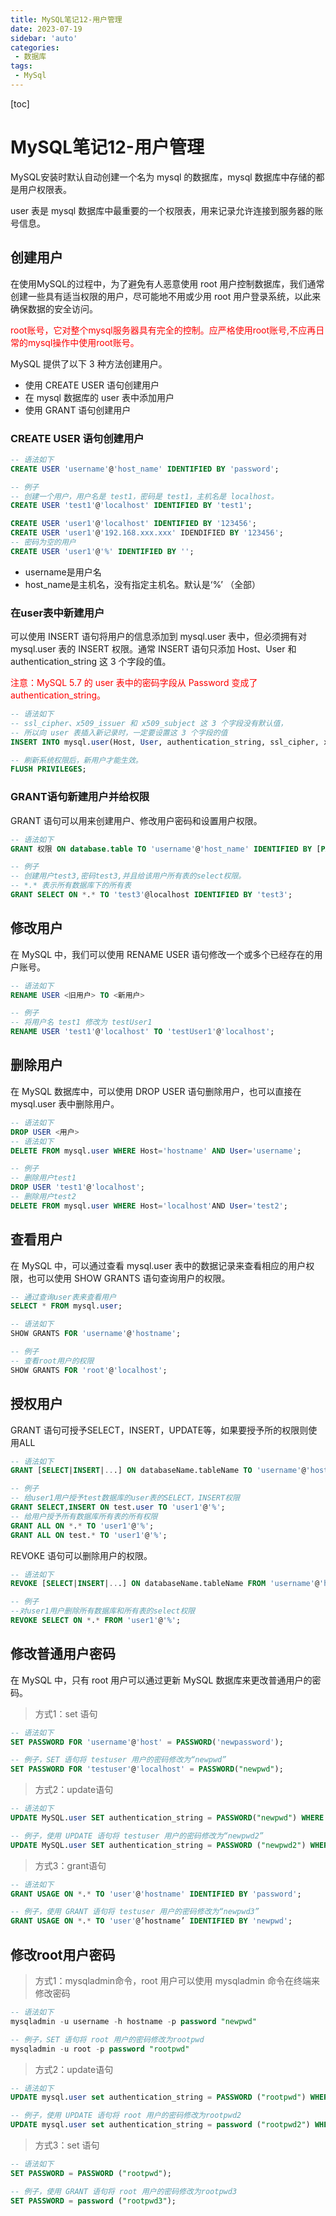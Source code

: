 ```yaml
---
title: MySQL笔记12-用户管理
date: 2023-07-19
sidebar: 'auto'
categories: 
 - 数据库
tags:
 - MySql
---
```


[toc]

# MySQL笔记12-用户管理

MySQL安装时默认自动创建一个名为 mysql 的数据库，mysql 数据库中存储的都是用户权限表。

user 表是 mysql 数据库中最重要的一个权限表，用来记录允许连接到服务器的账号信息。

## 创建用户

在使用MySQL的过程中，为了避免有人恶意使用 root 用户控制数据库，我们通常创建一些具有适当权限的用户，尽可能地不用或少用 root 用户登录系统，以此来确保数据的安全访问。

<font color="red">root账号，它对整个mysql服务器具有完全的控制。应严格使用root账号,不应再日常的mysql操作中使用root账号。</font>

MySQL 提供了以下 3 种方法创建用户。
* 使用 CREATE USER 语句创建用户
* 在 mysql 数据库的 user 表中添加用户
* 使用 GRANT 语句创建用户

### CREATE USER 语句创建用户

```sql
-- 语法如下
CREATE USER 'username'@'host_name' IDENTIFIED BY 'password';

-- 例子
-- 创建一个用户，用户名是 test1，密码是 test1，主机名是 localhost。
CREATE USER 'test1'@'localhost' IDENTIFIED BY 'test1';

CREATE USER 'user1'@'localhost' IDENTIFIED BY '123456';
CREATE USER 'user1'@'192.168.xxx.xxx' IDENDIFIED BY '123456';
-- 密码为空的用户
CREATE USER 'user1'@'%' IDENTIFIED BY '';  
```

* username是用户名
* host_name是主机名，没有指定主机名。默认是‘%’ （全部）


### 在user表中新建用户

可以使用 INSERT 语句将用户的信息添加到 mysql.user 表中，但必须拥有对 mysql.user 表的 INSERT 权限。通常 INSERT 语句只添加 Host、User 和 authentication_string 这 3 个字段的值。

<font color="red">注意：MySQL 5.7 的 user 表中的密码字段从 Password 变成了 authentication_string。</font>

```sql
-- 语法如下
-- ssl_cipher、x509_issuer 和 x509_subject 这 3 个字段没有默认值，
-- 所以向 user 表插入新记录时，一定要设置这 3 个字段的值
INSERT INTO mysql.user(Host, User, authentication_string, ssl_cipher, x509_issuer, x509_subject) VALUES ('hostname', 'username', PASSWORD('password'), '', '', '');

-- 刷新系统权限后，新用户才能生效。
FLUSH PRIVILEGES;

```

### GRANT语句新建用户并给权限

GRANT 语句可以用来创建用户、修改用户密码和设置用户权限。

```sql
-- 语法如下
GRANT 权限 ON database.table TO 'username'@'host_name' IDENTIFIED BY [PASSWORD] 'password'

-- 例子
-- 创建用户test3,密码test3,并且给该用户所有表的select权限。
-- *.* 表示所有数据库下的所有表
GRANT SELECT ON *.* TO 'test3'@localhost IDENTIFIED BY 'test3';
```

## 修改用户

在 MySQL 中，我们可以使用 RENAME USER 语句修改一个或多个已经存在的用户账号。

```sql
-- 语法如下
RENAME USER <旧用户> TO <新用户>

-- 例子
-- 将用户名 test1 修改为 testUser1
RENAME USER 'test1'@'localhost' TO 'testUser1'@'localhost';

```


## 删除用户

在 MySQL 数据库中，可以使用 DROP USER 语句删除用户，也可以直接在 mysql.user 表中删除用户。

```sql
-- 语法如下
DROP USER <用户>
-- 语法如下
DELETE FROM mysql.user WHERE Host='hostname' AND User='username';

-- 例子
-- 删除用户test1
DROP USER 'test1'@'localhost';
-- 删除用户test2
DELETE FROM mysql.user WHERE Host='localhost'AND User='test2';
```

## 查看用户

在 MySQL 中，可以通过查看 mysql.user 表中的数据记录来查看相应的用户权限，也可以使用 SHOW GRANTS 语句查询用户的权限。

```sql
-- 通过查询user表来查看用户
SELECT * FROM mysql.user;

-- 语法如下
SHOW GRANTS FOR 'username'@'hostname';

-- 例子
-- 查看root用户的权限
SHOW GRANTS FOR 'root'@'localhost';

```

## 授权用户

GRANT 语句可授予SELECT，INSERT，UPDATE等，如果要授予所的权限则使用ALL

```sql
-- 语法如下
GRANT [SELECT|INSERT|...] ON databaseName.tableName TO 'username'@'host'

-- 例子
-- 给user1用户授予test数据库的user表的SELECT，INSERT权限
GRANT SELECT,INSERT ON test.user TO 'user1'@'%';
-- 给用户授予所有数据库所有表的所有权限
GRANT ALL ON *.* TO 'user1'@'%';                  
GRANT ALL ON test.* TO 'user1'@'%';
```

REVOKE 语句可以删除用户的权限。
```sql
-- 语法如下
REVOKE [SELECT|INSERT|...] ON databaseName.tableName FROM 'username'@'host'

-- 例子
--对user1用户删除所有数据库和所有表的select权限
REVOKE SELECT ON *.* FROM 'user1'@'%'; 
```


## 修改普通用户密码

在 MySQL 中，只有 root 用户可以通过更新 MySQL 数据库来更改普通用户的密码。

> 方式1：set 语句

```sql
-- 语法如下
SET PASSWORD FOR 'username'@'host' = PASSWORD('newpassword');

-- 例子，SET 语句将 testuser 用户的密码修改为“newpwd”
SET PASSWORD FOR 'testuser'@'localhost' = PASSWORD("newpwd");
```

> 方式2：update语句

```sql
-- 语法如下
UPDATE MySQL.user SET authentication_string = PASSWORD("newpwd") WHERE User = "username" AND Host = "hostname";

-- 例子，使用 UPDATE 语句将 testuser 用户的密码修改为“newpwd2”
UPDATE MySQL.user SET authentication_string = PASSWORD ("newpwd2") WHERE User = "testuser" AND Host = "localhost";
```

> 方式3：grant语句

```sql
-- 语法如下
GRANT USAGE ON *.* TO 'user'@'hostname' IDENTIFIED BY 'password';

-- 例子，使用 GRANT 语句将 testuser 用户的密码修改为“newpwd3”
GRANT USAGE ON *.* TO 'user'@’hostname’ IDENTIFIED BY 'newpwd';
```


## 修改root用户密码


> 方式1：mysqladmin命令，root 用户可以使用 mysqladmin 命令在终端来修改密码

```sql
-- 语法如下
mysqladmin -u username -h hostname -p password "newpwd"

-- 例子，SET 语句将 root 用户的密码修改为rootpwd
mysqladmin -u root -p password "rootpwd"
```

> 方式2：update语句

```sql
-- 语法如下
UPDATE mysql.user set authentication_string = PASSWORD ("rootpwd") WHERE User = "root" and Host="localhost";

-- 例子，使用 UPDATE 语句将 root 用户的密码修改为rootpwd2
UPDATE mysql.user set authentication_string = password ("rootpwd2") WHERE User = "root" and Host = "localhost";
```

> 方式3：set 语句

```sql
-- 语法如下
SET PASSWORD = PASSWORD ("rootpwd");

-- 例子，使用 GRANT 语句将 root 用户的密码修改为rootpwd3
SET PASSWORD = password ("rootpwd3");
```

